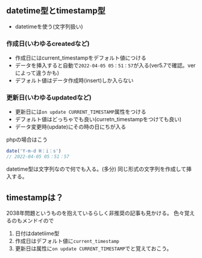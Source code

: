 ## datetime型とtimestamp型
- datetimeを使う(文字列扱い)
### 作成日(いわゆるcreatedなど)
- 作成日にはcurrent_timestampをデフォルト値につける
- データを挿入すると自動で`2022-04-05 05：51：57`が入る(ver5.7で確認。verによって違うかも)
- デフォルト値はデータ作成時(insert)しか入らない
### 更新日(いわゆるupdatedなど)
- 更新日には`on update CURRENT_TIMESTAMP`属性をつける
- デフォルト値はどっちゃでも良い(curretn_timestampをつけても良い)
- データ変更時(update)にその時の日にちが入る
  
phpの場合はこう
```php
date('Y-m-d H：i：s')
// 2022-04-05 05：51：57
```
datetime型は文字列なので何でも入る。(多分)
同じ形式の文字列を作成して挿入する。

## timestampは？
2038年問題というものを抱えているらしく非推奨の記事も見かける。
色々覚えるのもメンドイので
1. 日付はdatetiime型
2. 作成日はデフォルト値に`current_timestamp`
3. 更新日は属性に`on update CURRENT_TIMESTAMP`でと覚えておこう。